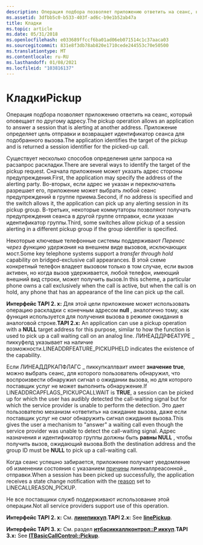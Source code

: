 ```yaml
---
description: Операция подбора позволяет приложению ответить на сеанс, который оповещает по другому адресу. Приложение определяет цель отправки и возвращает идентификатор сеанса для подобранного вызова.
ms.assetid: 3dfbb5c0-b533-403f-ad6c-b9e1b52ab47a
title: Кладки
ms.topic: article
ms.date: 05/31/2018
ms.openlocfilehash: e033689ffccf6ba01ad06eb071514c1c37aaca03
ms.sourcegitcommit: 831e8f3db78ab820e1710cede244553c70e50500
ms.translationtype: MT
ms.contentlocale: ru-RU
ms.lasthandoff: 01/08/2021
ms.locfileid: "103816137"
---
```

# <a name="pickup"></a><span data-ttu-id="cd0f5-104">Кладки</span><span class="sxs-lookup"><span data-stu-id="cd0f5-104">Pickup</span></span>

<span data-ttu-id="cd0f5-105">Операция подбора позволяет приложению ответить на сеанс, который оповещает по другому адресу.</span><span class="sxs-lookup"><span data-stu-id="cd0f5-105">The pickup operation allows an application to answer a session that is alerting at another address.</span></span> <span data-ttu-id="cd0f5-106">Приложение определяет цель отправки и возвращает идентификатор сеанса для подобранного вызова.</span><span class="sxs-lookup"><span data-stu-id="cd0f5-106">The application identifies the target of the pickup and is returned a session identifier for the picked-up call.</span></span>

<span data-ttu-id="cd0f5-107">Существует несколько способов определения цели запроса на расзапрос раскладки.</span><span class="sxs-lookup"><span data-stu-id="cd0f5-107">There are several ways to identify the target of the pickup request.</span></span> <span data-ttu-id="cd0f5-108">Сначала приложение может указать адрес стороны предупреждения.</span><span class="sxs-lookup"><span data-stu-id="cd0f5-108">First, the application may specify the address of the alerting party.</span></span> <span data-ttu-id="cd0f5-109">Во-вторых, если адрес не указан и переключатель разрешает его, приложение может выбрать любой сеанс предупреждений в группе приема.</span><span class="sxs-lookup"><span data-stu-id="cd0f5-109">Second, if no address is specified and the switch allows it, the application can pick up any alerting session in its pickup group.</span></span> <span data-ttu-id="cd0f5-110">В-третьих, некоторые коммутаторы позволяют получать предупреждения сеанса в другой группе отправки, если указан идентификатор группы.</span><span class="sxs-lookup"><span data-stu-id="cd0f5-110">Third, some switches allow pickup of a session alerting in a different pickup group if the group identifier is specified.</span></span>

<span data-ttu-id="cd0f5-111">Некоторые ключевые телефонные системы поддерживают *Перенос через функцию удержания* на внешнем виде вызовов, исключающих мост.</span><span class="sxs-lookup"><span data-stu-id="cd0f5-111">Some key telephone systems support a *transfer through hold* capability on bridged-exclusive call appearances.</span></span> <span data-ttu-id="cd0f5-112">В этой схеме конкретный телефон владеет вызовом только в том случае, если вызов активен, но когда вызов удерживается, любой телефон, имеющий внешний вид строки, может получить вызов.</span><span class="sxs-lookup"><span data-stu-id="cd0f5-112">In this scheme, a particular phone owns a call exclusively when the call is active, but when the call is on hold, any phone that has an appearance of the line can pick up the call.</span></span>

<span data-ttu-id="cd0f5-113">**Интерфейс TAPI 2. x:** Для этой цели приложение может использовать операцию раскладки с конечным адресом **null** , аналогично тому, как функция используется для получения вызова в режиме ожидания в аналоговой строке.</span><span class="sxs-lookup"><span data-stu-id="cd0f5-113">**TAPI 2.x:** An application can use a pickup operation with a **NULL** target address for this purpose, similar to how the function is used to pick up a call waiting call on an analog line.</span></span> <span data-ttu-id="cd0f5-114">ЛИНЕАДДРФЕАТУРЕ \_ пиккуфелд указывает на наличие возможности.</span><span class="sxs-lookup"><span data-stu-id="cd0f5-114">LINEADDRFEATURE\_PICKUPHELD indicates the existence of the capability.</span></span>

<span data-ttu-id="cd0f5-115">Если ЛИНЕАДДРКАПФЛАГС \_ пиккупкаллваит имеет **значение true**, можно выбрать сеанс, для которого пользователь обнаружил, что воспроизвести обнаружил сигнал о ожидании вызова, но для которого поставщик услуг не может выполнить обнаружение.</span><span class="sxs-lookup"><span data-stu-id="cd0f5-115">If LINEADDRCAPFLAGS\_PICKUPCALLWAIT is **TRUE**, a session can be picked up for which the user has audibly detected the call-waiting signal but for which the service provider is unable to perform the detection.</span></span> <span data-ttu-id="cd0f5-116">Это дает пользователю механизм «ответить» на ожидание вызова, даже если поставщик услуг не смог обнаружить сигнал ожидания вызова.</span><span class="sxs-lookup"><span data-stu-id="cd0f5-116">This gives the user a mechanism to "answer" a waiting call even though the service provider was unable to detect the call-waiting signal.</span></span> <span data-ttu-id="cd0f5-117">Адрес назначения и идентификатор группы должны быть **равны NULL** , чтобы получить вызов, ожидающий вызова.</span><span class="sxs-lookup"><span data-stu-id="cd0f5-117">Both the destination address and the group ID must be **NULL** to pick up a call-waiting call.</span></span>

<span data-ttu-id="cd0f5-118">Когда сеанс успешно забирается, приложение получает уведомление об изменении состояния с указанием [причины](reason-ovr.md) линекаллреасонной \_ отправки.</span><span class="sxs-lookup"><span data-stu-id="cd0f5-118">When a session has been picked up successfully, the application receives a state change notification with the [reason](reason-ovr.md) set to LINECALLREASON\_PICKUP.</span></span>

<span data-ttu-id="cd0f5-119">Не все поставщики служб поддерживают использование этой операции.</span><span class="sxs-lookup"><span data-stu-id="cd0f5-119">Not all service providers support use of this operation.</span></span>

<span data-ttu-id="cd0f5-120">**Интерфейс TAPI 2. x:** См. [**линепиккуп**](/windows/win32/api/tapi/nf-tapi-linepickup).</span><span class="sxs-lookup"><span data-stu-id="cd0f5-120">**TAPI 2.x:** See [**linePickup**](/windows/win32/api/tapi/nf-tapi-linepickup).</span></span>

<span data-ttu-id="cd0f5-121">**Интерфейс TAPI 3. x:** См. раздел [**итбасиккаллконтрол::P иккуп**](/windows/desktop/api/tapi3if/nf-tapi3if-itbasiccallcontrol-pickup).</span><span class="sxs-lookup"><span data-stu-id="cd0f5-121">**TAPI 3.x:** See [**ITBasicCallControl::Pickup**](/windows/desktop/api/tapi3if/nf-tapi3if-itbasiccallcontrol-pickup).</span></span>

 

 
